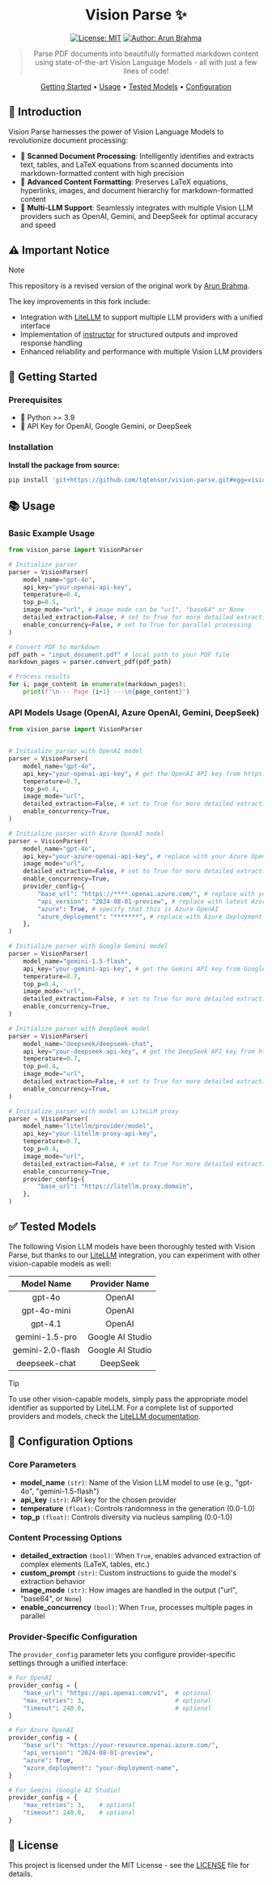 <div align='center'>

# Vision Parse ✨

[![License: MIT](https://img.shields.io/badge/License-MIT-green.svg)](https://opensource.org/licenses/MIT)
[![Author: Arun Brahma](https://img.shields.io/badge/Author-Arun%20Brahma-purple)](https://github.com/iamarunbrahma)

> Parse PDF documents into beautifully formatted markdown content using state-of-the-art Vision Language Models - all with just a few lines of code!

[Getting Started](#-getting-started) •
[Usage](#-usage) •
[Tested Models](#-tested-models) •
[Configuration](#-configuration-options)
</div>

## 🎯 Introduction

Vision Parse harnesses the power of Vision Language Models to revolutionize document processing:

- 📝 **Scanned Document Processing**: Intelligently identifies and extracts text, tables, and LaTeX equations from scanned documents into markdown-formatted content with high precision
- 🎨 **Advanced Content Formatting**: Preserves LaTeX equations, hyperlinks, images, and document hierarchy for markdown-formatted content
- 🤖 **Multi-LLM Support**: Seamlessly integrates with multiple Vision LLM providers such as OpenAI, Gemini, and DeepSeek for optimal accuracy and speed

## ⚠️ Important Notice

> [!NOTE]
> This repository is a revised version of the original work by [Arun Brahma](https://github.com/iamarunbrahma/vision-parse).
>
> The key improvements in this fork include:
> - Integration with [LiteLLM](https://github.com/BerriAI/litellm) to support multiple LLM providers with a unified interface
> - Implementation of [instructor](https://github.com/567-labs/instructor) for structured outputs and improved response handling
> - Enhanced reliability and performance with multiple Vision LLM providers

## 🚀 Getting Started

### Prerequisites

- 🐍 Python >= 3.9
- 🤖 API Key for OpenAI, Google Gemini, or DeepSeek

### Installation

**Install the package from source:**

```bash
pip install 'git+https://github.com/tqtensor/vision-parse.git#egg=vision-parse[all]'
```

## 📚 Usage

### Basic Example Usage

```python
from vision_parse import VisionParser

# Initialize parser
parser = VisionParser(
    model_name="gpt-4o",
    api_key="your-openai-api-key",
    temperature=0.4,
    top_p=0.5,
    image_mode="url", # image mode can be "url", "base64" or None
    detailed_extraction=False, # set to True for more detailed extraction
    enable_concurrency=False, # set to True for parallel processing
)

# Convert PDF to markdown
pdf_path = "input_document.pdf" # local path to your PDF file
markdown_pages = parser.convert_pdf(pdf_path)

# Process results
for i, page_content in enumerate(markdown_pages):
    print(f"\n--- Page {i+1} ---\n{page_content}")
```

### API Models Usage (OpenAI, Azure OpenAI, Gemini, DeepSeek)

```python
from vision_parse import VisionParser


# Initialize parser with OpenAI model
parser = VisionParser(
    model_name="gpt-4o",
    api_key="your-openai-api-key", # get the OpenAI API key from https://platform.openai.com/api-keys
    temperature=0.7,
    top_p=0.4,
    image_mode="url",
    detailed_extraction=False, # set to True for more detailed extraction
    enable_concurrency=True,
)

# Initialize parser with Azure OpenAI model
parser = VisionParser(
    model_name="gpt-4o",
    api_key="your-azure-openai-api-key", # replace with your Azure OpenAI API key
    image_mode="url",
    detailed_extraction=False, # set to True for more detailed extraction
    enable_concurrency=True,
    provider_config={
        "base_url": "https://****.openai.azure.com/", # replace with your Azure endpoint URL
        "api_version": "2024-08-01-preview", # replace with latest Azure OpenAI API version
        "azure": True, # specify that this is Azure OpenAI
        "azure_deployment": "*******", # replace with Azure deployment name
    },
)

# Initialize parser with Google Gemini model
parser = VisionParser(
    model_name="gemini-1.5-flash",
    api_key="your-gemini-api-key", # get the Gemini API key from Google AI Studio: https://aistudio.google.com/app/apikey
    temperature=0.7,
    top_p=0.4,
    image_mode="url",
    detailed_extraction=False, # set to True for more detailed extraction
    enable_concurrency=True,
)

# Initialize parser with DeepSeek model
parser = VisionParser(
    model_name="deepseek/deepseek-chat",
    api_key="your-deepseek-api-key", # get the DeepSeek API key from https://platform.deepseek.com/api_keys
    temperature=0.7,
    top_p=0.4,
    image_mode="url",
    detailed_extraction=False, # set to True for more detailed extraction
    enable_concurrency=True,
)

# Initialize parser with model on LiteLLM proxy
parser = VisionParser(
    model_name="litellm/provider/model",
    api_key="your-litellm-proxy-api-key",
    temperature=0.7,
    top_p=0.4,
    image_mode="url",
    detailed_extraction=False, # set to True for more detailed extraction
    enable_concurrency=True,
    provider_config={
        "base_url": "https://litellm.proxy.domain",
    },
)
```

## ✅ Tested Models

The following Vision LLM models have been thoroughly tested with Vision Parse, but thanks to our [LiteLLM](https://github.com/BerriAI/litellm) integration, you can experiment with other vision-capable models as well:

|  **Model Name**  | **Provider Name** |
| :--------------: | :---------------: |
|      gpt-4o      |      OpenAI       |
|   gpt-4o-mini    |      OpenAI       |
|     gpt-4.1      |      OpenAI       |
|  gemini-1.5-pro  | Google AI Studio  |
| gemini-2.0-flash | Google AI Studio  |
|  deepseek-chat   |     DeepSeek      |

> [!TIP]
> To use other vision-capable models, simply pass the appropriate model identifier as supported by LiteLLM. For a complete list of supported providers and models, check the [LiteLLM documentation](https://docs.litellm.ai/docs/providers).

## 🔧 Configuration Options

### Core Parameters

- **model_name** `(str)`: Name of the Vision LLM model to use (e.g., "gpt-4o", "gemini-1.5-flash")
- **api_key** `(str)`: API key for the chosen provider
- **temperature** `(float)`: Controls randomness in the generation (0.0-1.0)
- **top_p** `(float)`: Controls diversity via nucleus sampling (0.0-1.0)

### Content Processing Options

- **detailed_extraction** `(bool)`: When `True`, enables advanced extraction of complex elements (LaTeX, tables, etc.)
- **custom_prompt** `(str)`: Custom instructions to guide the model's extraction behavior
- **image_mode** `(str)`: How images are handled in the output ("url", "base64", or `None`)
- **enable_concurrency** `(bool)`: When `True`, processes multiple pages in parallel

### Provider-Specific Configuration

The `provider_config` parameter lets you configure provider-specific settings through a unified interface:

```python
# For OpenAI
provider_config = {
    "base_url": "https://api.openai.com/v1",  # optional
    "max_retries": 3,                         # optional
    "timeout": 240.0,                         # optional
}

# For Azure OpenAI
provider_config = {
    "base_url": "https://your-resource.openai.azure.com/",
    "api_version": "2024-08-01-preview",
    "azure": True,
    "azure_deployment": "your-deployment-name",
}

# For Gemini (Google AI Studio)
provider_config = {
    "max_retries": 3,    # optional
    "timeout": 240.0,    # optional
}
```

## 📄 License

This project is licensed under the MIT License - see the [LICENSE](LICENSE) file for details.
